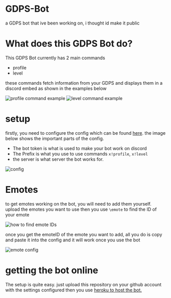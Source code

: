 # GDPS-Bot
a GDPS bot that ive been working on, i thought id make it public

# What does this GDPS Bot do?
This GDPS Bot currently has 2 main commands

  - profile
  - level
  
  these commands fetch information from your GDPS and displays them in a discord embed as shown in the examples below

![profile command example](https://cdn.discordapp.com/attachments/707934709178695701/757327658446225489/unknown.png)
![level command example](https://cdn.discordapp.com/attachments/707934709178695701/757327745519845477/unknown.png)

# setup
firstly, you need to configure the config which can be found [here](https://github.com/Wyliemaster/GDPS-Bot/blob/master/botsettings.json). the image below shows the important parts of the config.

- The bot token is what is used to make your bot work on discord
- The Prefix is what you use to use commands ``x!profile``, ``x!level``
- the server is what server the bot works for.

![config](https://cdn.discordapp.com/attachments/707934709178695701/757328595285704774/unknown.png)

# Emotes

to get emotes working on the bot, you will need to add them yourself. upload the emotes you want to use then you use ``\emote`` to find the ID of your emote

![how to find emote IDs](https://cdn.discordapp.com/attachments/707934709178695701/757331811675144292/unknown.png)

once you get the emoteID of the emote you want to add, all you do is copy and paste it into the config and it will work once you use the bot

![emote config](https://cdn.discordapp.com/attachments/707934709178695701/757332054600843394/unknown.png)


# getting the bot online

The setup is quite easy. just upload this repository on your github account with the settings configured then you use [heroku to host the bot.](https://www.youtube.com/watch?v=8qIsRzV0Hpg)
